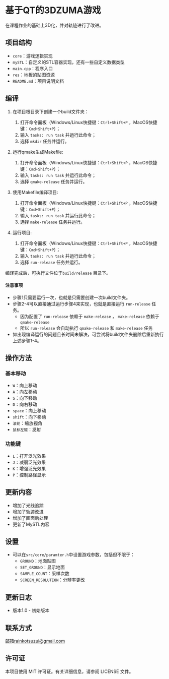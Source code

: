 # 基于QT的3DZUMA游戏

在课程作业的基础上3D化，并对轨迹进行了改进。

## 项目结构
- `core`：游戏逻辑实现
- `mySTL`：自定义的STL容器实现，还有一些自定义数据类型
- `main.cpp`：程序入口
- `res`：地板的贴图资源
- `README.md`：项目说明文档

## 编译

1. 在项目根目录下创建一个build文件夹：
   1. 打开命令面板（Windows/Linux快捷键：`Ctrl+Shift+P` ，MacOS快捷键：`Cmd+Shift+P`）；
   2. 输入 `tasks: run task` 并运行此命令；
   3. 选择 `mkdir` 任务并运行。

2. 运行qmake生成Makefile:
   1. 打开命令面板（Windows/Linux快捷键：`Ctrl+Shift+P` ，MacOS快捷键：`Cmd+Shift+P`）；
   2. 输入 `tasks: run task` 并运行此命令；
   3. 选择 `qmake-release` 任务并运行。

3. 使用Makefile编译项目:
   1. 打开命令面板（Windows/Linux快捷键：`Ctrl+Shift+P` ，MacOS快捷键：`Cmd+Shift+P`）；
   2. 输入 `tasks: run task` 并运行此命令；
   3. 选择 `make-release` 任务并运行。

4. 运行项目:
   1. 打开命令面板（Windows/Linux快捷键：`Ctrl+Shift+P` ，MacOS快捷键：`Cmd+Shift+P`）；
   2. 输入 `tasks: run task` 并运行此命令；
   3. 选择 `run-release` 任务并运行。

编译完成后，可执行文件位于`build/release` 目录下。

#### 注意事项

- 步骤1只需要运行一次，也就是只需要创建一次build文件夹。
- 步骤2-4可以直接通过运行步骤4来实现，也就是直接运行 `run-release` 任务。
  - 因为配置了 `run-release` 依赖于 `make-release` ， `make-release` 依赖于 `qmake-release` 
  - 所以 `run-release` 会自动执行 `qmake-release` 和 `make-release` 任务
- 如出现编译运行的问题且长时间未解决，可尝试将build文件夹删除后重新执行上述步骤1-4。

## 操作方法

### 基本移动
- `W`：向上移动
- `A`：向左移动
- `S`：向下移动
- `D`：向右移动
- `space`：向上移动
- `shift`：向下移动
- `滚轮`：缩放视角
- `鼠标左键`：发射

### 功能键
- `L`：打开泛光效果
- `J`：减弱泛光效果
- `K`：增强泛光效果
- `P`：控制路径显示

## 更新内容
- 增加了光线追踪
- 增加了轨迹改进
- 增加了画面后处理
- 更新了MySTL内容

## 设置
- 可以在`src/core/paramter.h`中设置游戏参数，包括但不限于：
  - `GROUND`：地面贴图
  - `SET_GROUND`：显示地面
  - `SAMPLE_COUNT`：采样次数
  - `SCREEN_RESOLUTION`：分辨率更改

## 更新日志
- 版本1.0 - 初始版本

## 联系方式

邮箱rainkotsuzui@gmail.com

## 许可证

本项目使用 MIT 许可证。有关详细信息，请参阅 LICENSE 文件。
